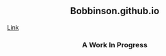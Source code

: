 <p align="center">
    <h2 align="center">Bobbinson.github.io</h2>
</p>
<a href="https://Bobbinson.github.io">Link</a>
<p align="center">
    <h3 align="center">A Work In Progress</h3>
    </p>